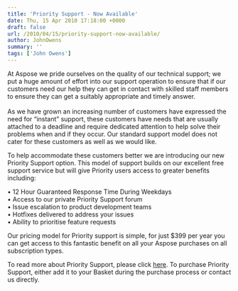 ```yaml
---
title: 'Priority Support - Now Available'
date: Thu, 15 Apr 2010 17:18:00 +0000
draft: false
url: /2010/04/15/priority-support-now-available/
author: JohnOwens
summary: ''
tags: ['John Owens']
---
```


At Aspose we pride ourselves on the quality of our technical support; we put a huge amount of effort into our support operation to ensure that if our customers need our help they can get in contact with skilled staff members to ensure they can get a suitably appropriate and timely answer.  
   
As we have grown an increasing number of customers have expressed the need for “instant” support, these customers have needs that are usually attached to a deadline and require dedicated attention to help solve their problems when and if they occur. Our standard support model does not cater for these customers as well as we would like.  
  
To help accommodate these customers better we are introducing our new Priority Support option. This model of support builds on our excellent free support service but will give Priority users access to greater benefits including:  
  
• 12 Hour Guaranteed Response Time During Weekdays   
• Access to our private Priority Support forum  
• Issue escalation to product development teams  
• Hotfixes delivered to address your issues  
• Ability to prioritise feature requests

Our pricing model for Priority support is simple, for just $399 per year you can get access to this fantastic benefit on all your Aspose purchases on all subscription types.

To read more about Priority Support, please click [here][1]. To purchase Priority Support, either add it to your Basket during the purchase process or contact us directly.




[1]: http://www.aspose.com/corporate/purchase/policies/priority-support-policies.aspx



